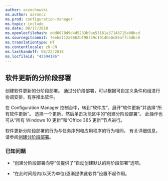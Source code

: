 ```yaml
---
author: aczechowski
ms.author: aaroncz
ms.prod: configuration-manager
ms.topic: include
ms.date: 08/17/2018
ms.openlocfilehash: edd0078d9d4d5233b9be53161a37148715a08bcd
ms.sourcegitcommit: 7eebd112a9862bf98359c1914bb0c86affc5dbc0
ms.translationtype: HT
ms.contentlocale: zh-CN
ms.lasthandoff: 08/22/2018
ms.locfileid: "42594186"
---
```

## <a name="bkmk_pod"></a> 软件更新的分阶段部署
<!--1358146-->

创建软件更新的分阶段部署。 通过分阶段部署，可以根据可自定义条件和组进行协调安排，有序推出软件。

在 Configuration Manager 控制台中，转到“软件库”，展开“软件更新”并选择“所有软件更新”。 选择一个更新，然后单击功能区中的“创建分阶段部署”。 此操作也可从“所有 Windows 10 更新”和“Office 365 更新”节点进行。 

软件更新分阶段部署的行为与任务序列和应用程序的行为相同。 有关详细信息，请参阅[创建分阶段部署](/sccm/osd/deploy-use/create-phased-deployment-for-task-sequence)。


### <a name="known-issues"></a>已知问题

- “创建分阶段部署向导”仅提供了“自动创建默认的两阶段部署”选项。

- “在此时间段内(以天为单位)逐渐提供此软件”设置不起作用。  


